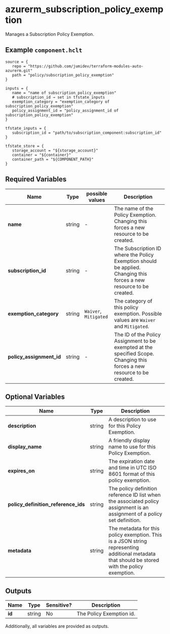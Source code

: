 # azurerm_subscription_policy_exemption

Manages a Subscription Policy Exemption.

## Example `component.hclt`

```hcl
source = {
   repo = "https://github.com/jumidev/terraform-modules-auto-azurerm.git"   
   path = "policy/subscription_policy_exemption"   
}

inputs = {
   name = "name of subscription_policy_exemption"   
   # subscription_id → set in tfstate_inputs
   exemption_category = "exemption_category of subscription_policy_exemption"   
   policy_assignment_id = "policy_assignment_id of subscription_policy_exemption"   
}

tfstate_inputs = {
   subscription_id = "path/to/subscription_component:subscription_id"   
}

tfstate_store = {
   storage_account = "${storage_account}"   
   container = "${container}"   
   container_path = "${COMPONENT_PATH}"   
}

```

## Required Variables

| Name | Type |  possible values |  Description |
| ---- | --------- |  ----------- | ----------- |
| **name** | string |  -  |  The name of the Policy Exemption. Changing this forces a new resource to be created. | 
| **subscription_id** | string |  -  |  The Subscription ID where the Policy Exemption should be applied. Changing this forces a new resource to be created. | 
| **exemption_category** | string |  `Waiver`, `Mitigated`  |  The category of this policy exemption. Possible values are `Waiver` and `Mitigated`. | 
| **policy_assignment_id** | string |  -  |  The ID of the Policy Assignment to be exempted at the specified Scope. Changing this forces a new resource to be created. | 

## Optional Variables

| Name | Type |  Description |
| ---- | --------- |  ----------- |
| **description** | string |  A description to use for this Policy Exemption. | 
| **display_name** | string |  A friendly display name to use for this Policy Exemption. | 
| **expires_on** | string |  The expiration date and time in UTC ISO 8601 format of this policy exemption. | 
| **policy_definition_reference_ids** | string |  The policy definition reference ID list when the associated policy assignment is an assignment of a policy set definition. | 
| **metadata** | string |  The metadata for this policy exemption. This is a JSON string representing additional metadata that should be stored with the policy exemption. | 



## Outputs

| Name | Type | Sensitive? | Description |
| ---- | ---- | --------- | --------- |
| **id** | string | No  | The Policy Exemption id. | 

Additionally, all variables are provided as outputs.
